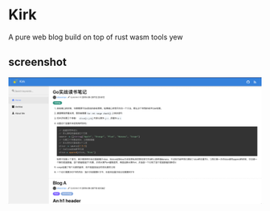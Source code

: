 # Kirk

A pure web blog build on top of rust wasm tools yew

## screenshot
![](https://raw.githubusercontent.com/stkevintan/pico/master/20190926195647.png)